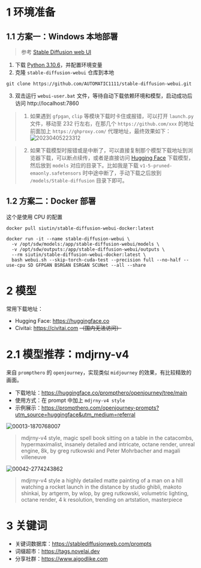 # 1 环境准备

## 1.1 方案一：Windows 本地部署

> 参考 [Stable Diffusion web UI](https://github.com/AUTOMATIC1111/stable-diffusion-webui)

1. 下载 [Python 3.10.6](https://www.python.org/downloads/release/python-3106/)，并配置环境变量
2. 克隆 `stable-diffusion-webui` 仓库到本地
``` git
git clone https://github.com/AUTOMATIC1111/stable-diffusion-webui.git
```
3. 双击运行 `webui-user.bat` 文件，等待自动下载依赖环境和模型，启动成功后访问 http://localhost:7860

> 1. 如果遇到 `gfpgan`, `clip` 等模块下载时卡住或报错，可以打开 `launch.py` 文件，移动至 232 行左右，在那几个 `https://github.com/xxx` 的地址前面加上 `https://ghproxy.com/` 代理地址，最终效果如下：
![20230405223312](https://zoulei-images.oss-cn-chengdu.aliyuncs.com/md-images/20230405223312.png)

> 2. 如果下载模型时报错或是中断了，可以直接复制那个模型下载地址到浏览器下载，可以断点续传，或者是直接访问 [Hugging Face](https://huggingface.co) 下载模型，然后放到 `models` 对应的目录下。比如我是下载 `v1-5-pruned-emaonly.safetensors` 时中途中断了，手动下载之后放到 `/models/Stable-diffusion` 目录下即可。

## 1.2 方案二：Docker 部署

这个是使用 CPU 的配置
``` docker
docker pull siutin/stable-diffusion-webui-docker:latest

docker run -it --name stable-diffusion-webui \
  -v /opt/sdw/models:/app/stable-diffusion-webui/models \
  -v /opt/sdw/outputs:/app/stable-diffusion-webui/outputs \
  --rm siutin/stable-diffusion-webui-docker:latest \
  bash webui.sh --skip-torch-cuda-test --precision full --no-half --use-cpu SD GFPGAN BSRGAN ESRGAN SCUNet --all --share
```

# 2 模型

常用下载地址：
- Hugging Face: https://huggingface.co
- Civitai: https://civitai.com ~~（国内无法访问）~~

# 2.1 模型推荐：mdjrny-v4

来自 `prompthero` 的 `openjourney`，实现类似 `midjourney` 的效果，有比较精致的画面。
- 下载地址：https://huggingface.co/prompthero/openjourney/tree/main
- 使用方式：在 prompt 中加上 `mdjrny-v4 style`
- 示例展示：https://prompthero.com/openjourney-prompts?utm_source=huggingface&utm_medium=referral


![00013-1870768007](https://zoulei-images.oss-cn-chengdu.aliyuncs.com/md-images/00013-1870768007.png)
> mdjrny-v4 style, magic spell book sitting on a table in the catacombs, hypermaximalist, insanely detailed and intricate, octane render, unreal engine, 8k, by greg rutkowski and Peter Mohrbacher and magali villeneuve

![00042-2774243862](https://zoulei-images.oss-cn-chengdu.aliyuncs.com/md-images/00042-2774243862.png)
> mdjrny-v4 style a highly detailed matte painting of a man on a hill watching a rocket launch in the distance by studio ghibli, makoto shinkai, by artgerm, by wlop, by greg rutkowski, volumetric lighting, octane render, 4 k resolution, trending on artstation, masterpiece


# 3 关键词

- 关键词数据库：https://stablediffusionweb.com/prompts
- 词缀超市：https://tags.novelai.dev
- 分享社群：https://www.aigodlike.com